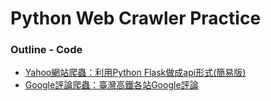# Python Web Crawler Practice

### **Outline - Code**
* [Yahoo網站爬蟲：利用Python Flask做成api形式(簡易版)](https://github.com/yuu0223/Python_WebCrawler/tree/main/Yahoo)
* [Google評論爬蟲：臺灣高鐵各站Google評論](https://github.com/yuu0223/Python_WebCrawler/tree/main/Google)

